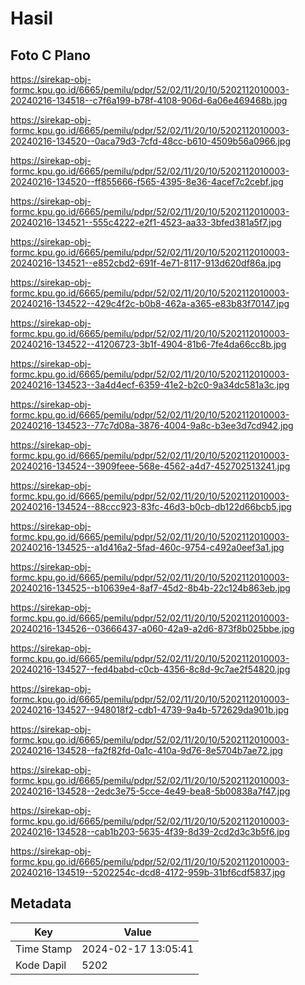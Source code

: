 # Hasil

## Foto C Plano

https://sirekap-obj-formc.kpu.go.id/6665/pemilu/pdpr/52/02/11/20/10/5202112010003-20240216-134518--c7f6a199-b78f-4108-906d-6a06e469468b.jpg

https://sirekap-obj-formc.kpu.go.id/6665/pemilu/pdpr/52/02/11/20/10/5202112010003-20240216-134520--0aca79d3-7cfd-48cc-b610-4509b56a0966.jpg

https://sirekap-obj-formc.kpu.go.id/6665/pemilu/pdpr/52/02/11/20/10/5202112010003-20240216-134520--ff855666-f565-4395-8e36-4acef7c2cebf.jpg

https://sirekap-obj-formc.kpu.go.id/6665/pemilu/pdpr/52/02/11/20/10/5202112010003-20240216-134521--555c4222-e2f1-4523-aa33-3bfed381a5f7.jpg

https://sirekap-obj-formc.kpu.go.id/6665/pemilu/pdpr/52/02/11/20/10/5202112010003-20240216-134521--e852cbd2-691f-4e71-8117-913d620df86a.jpg

https://sirekap-obj-formc.kpu.go.id/6665/pemilu/pdpr/52/02/11/20/10/5202112010003-20240216-134522--429c4f2c-b0b8-462a-a365-e83b83f70147.jpg

https://sirekap-obj-formc.kpu.go.id/6665/pemilu/pdpr/52/02/11/20/10/5202112010003-20240216-134522--41206723-3b1f-4904-81b6-7fe4da66cc8b.jpg

https://sirekap-obj-formc.kpu.go.id/6665/pemilu/pdpr/52/02/11/20/10/5202112010003-20240216-134523--3a4d4ecf-6359-41e2-b2c0-9a34dc581a3c.jpg

https://sirekap-obj-formc.kpu.go.id/6665/pemilu/pdpr/52/02/11/20/10/5202112010003-20240216-134523--77c7d08a-3876-4004-9a8c-b3ee3d7cd942.jpg

https://sirekap-obj-formc.kpu.go.id/6665/pemilu/pdpr/52/02/11/20/10/5202112010003-20240216-134524--3909feee-568e-4562-a4d7-452702513241.jpg

https://sirekap-obj-formc.kpu.go.id/6665/pemilu/pdpr/52/02/11/20/10/5202112010003-20240216-134524--88ccc923-83fc-46d3-b0cb-db122d66bcb5.jpg

https://sirekap-obj-formc.kpu.go.id/6665/pemilu/pdpr/52/02/11/20/10/5202112010003-20240216-134525--a1d416a2-5fad-460c-9754-c492a0eef3a1.jpg

https://sirekap-obj-formc.kpu.go.id/6665/pemilu/pdpr/52/02/11/20/10/5202112010003-20240216-134525--b10639e4-8af7-45d2-8b4b-22c124b863eb.jpg

https://sirekap-obj-formc.kpu.go.id/6665/pemilu/pdpr/52/02/11/20/10/5202112010003-20240216-134526--03666437-a060-42a9-a2d6-873f8b025bbe.jpg

https://sirekap-obj-formc.kpu.go.id/6665/pemilu/pdpr/52/02/11/20/10/5202112010003-20240216-134527--fed4babd-c0cb-4356-8c8d-9c7ae2f54820.jpg

https://sirekap-obj-formc.kpu.go.id/6665/pemilu/pdpr/52/02/11/20/10/5202112010003-20240216-134527--948018f2-cdb1-4739-9a4b-572629da901b.jpg

https://sirekap-obj-formc.kpu.go.id/6665/pemilu/pdpr/52/02/11/20/10/5202112010003-20240216-134528--fa2f82fd-0a1c-410a-9d76-8e5704b7ae72.jpg

https://sirekap-obj-formc.kpu.go.id/6665/pemilu/pdpr/52/02/11/20/10/5202112010003-20240216-134528--2edc3e75-5cce-4e49-bea8-5b00838a7f47.jpg

https://sirekap-obj-formc.kpu.go.id/6665/pemilu/pdpr/52/02/11/20/10/5202112010003-20240216-134528--cab1b203-5635-4f39-8d39-2cd2d3c3b5f6.jpg

https://sirekap-obj-formc.kpu.go.id/6665/pemilu/pdpr/52/02/11/20/10/5202112010003-20240216-134519--5202254c-dcd8-4172-959b-31bf6cdf5837.jpg


## Metadata

| Key        | Value               |
| ---------- | ------------------- |
| Time Stamp | 2024-02-17 13:05:41 |
| Kode Dapil | 5202                |



